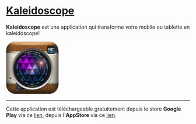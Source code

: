 # [Kaleidoscope](https://github.com/STUDIO-Artaban/Kaleidoscope)
**Kaleidoscope** est une application qui transforme votre mobile ou tablette en kaleidoscope!

![Kaleidoscope icon](https://github.com/STUDIO-Artaban/Kaleidoscope/blob/master/res/drawable-xxhdpi/ic_launcher.png)
_____________________________________________________________________________________________
Cette application est téléchargeable gratuitement depuis le store **Google Play** via ce [lien](https://play.google.com/store/apps/details?id=com.studio.artaban.kaleidoscopeFREE), depuis l'**AppStore** via ce [lien](https://itunes.apple.com/us/app/real-kaleidoscope/id929231723).
